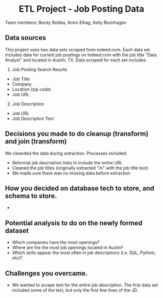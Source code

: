 # <center>ETL Project - Job Posting Data</center>

Team members:
Becky Bobba, Amro Elhag, Kelly Blumhagen

## Data sources
This project uses two data sets scraped from indeed.com. Each data set includes data for current job postings on Indeed.com with the job title "Data Analyst" and located in Austin, TX. Data scraped for each set includes:

1. Job Posting Search Results
* Job Title
* Company
* Location (zip code)
* Job URL

2. Job Description
* Job URL
* Job Description Text

## Decisions you made to do cleanup (transform) and join (transform)
We cleanded the data during extraction. Processes included:
* Reformat job description links to include the entire URL
* Cleaned the job titles (originally extracted "/n" with the job title text)
* We made sure there was no missing data before extraction

## How you decided on database tech to store, and schema to store.
* 

## Potential analysis to do on the newly formed dataset
* Which companies have the most openings?
* Where are the the most job openings located in Austin?
* Which skills appear the most often in job descriptions (i.e. SQL, Python, etc)? 

## Challenges you overcame.
* We wanted to scrape text for the entire job description. The first data set included some of the text, but only the first few lines of the JD. 
